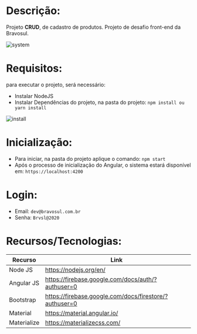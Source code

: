 # Descrição: 
Projeto **CRUD**, de cadastro de produtos. Projeto de desafio front-end da Bravosul.

![system](https://user-images.githubusercontent.com/64885646/100448276-cdbbe880-3090-11eb-8a07-cb8317ebc3d1.png)

# Requisitos: 
para executar o projeto, será necessário: 
- Instalar NodeJS
- Instalar Dependências do projeto, na pasta do projeto: `npm install ou yarn install`

![install](https://user-images.githubusercontent.com/64885646/100449062-0ad4aa80-3092-11eb-8447-583bdacc622c.png)

# Inicialização:
- Para iniciar, na pasta do projeto aplique o comando: `npm start`
- Após o processo de inicialização do Angular, o sistema estará disponível em: `https://localhost:4200`

# Login:
- Email: `dev@bravosul.com.br`
- Senha:  `Brvsl@2020`

# Recursos/Tecnologias:

| Recurso | Link |
| ------ | ------ |
| Node JS | https://nodejs.org/en/ |
| Angular JS | https://firebase.google.com/docs/auth/?authuser=0 |
| Bootstrap | https://firebase.google.com/docs/firestore/?authuser=0 |
| Material | https://material.angular.io/ |
| Materialize | https://materializecss.com/ |
